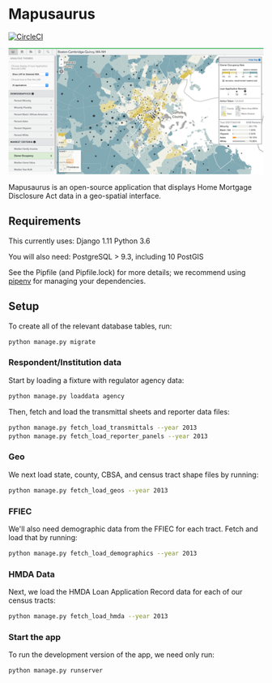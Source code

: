# Mapusaurus

[![CircleCI](https://circleci.com/gh/cmc333333/mapusaurus.svg?style=svg)](https://circleci.com/gh/cmc333333/mapusaurus)

![Mapusaurus screenshot](screenshot.png)


Mapusaurus is an open-source application that displays Home Mortgage
Disclosure Act data in a geo-spatial interface.


## Requirements

This currently uses:
Django 1.11
Python 3.6

You will also need:
PostgreSQL > 9.3, including 10
PostGIS

See the Pipfile (and Pipfile.lock) for more details; we recommend using
[pipenv](https://docs.pipenv.org/) for managing your dependencies.


## Setup

To create all of the relevant database tables, run:

```sh
python manage.py migrate
```

### Respondent/Institution data

Start by loading a fixture with regulator agency data:
```sh
python manage.py loaddata agency
```

Then, fetch and load the transmittal sheets and reporter data files:
```sh
python manage.py fetch_load_transmittals --year 2013
python manage.py fetch_load_reporter_panels --year 2013
```

### Geo

We next load state, county, CBSA, and census tract shape files by running:
```sh
python manage.py fetch_load_geos --year 2013
```

### FFIEC

We'll also need demographic data from the FFIEC for each tract. Fetch and load
that by running:
```sh
python manage.py fetch_load_demographics --year 2013
```

### HMDA Data

Next, we load the HMDA Loan Application Record data for each of our census
tracts:
```sh
python manage.py fetch_load_hmda --year 2013
```

### Start the app

To run the development version of the app, we need only run:
```sh
python manage.py runserver
```
